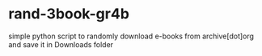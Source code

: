 # rand-3book-gr4b
simple python script to randomly download e-books from archive[dot]org and save it in Downloads folder
